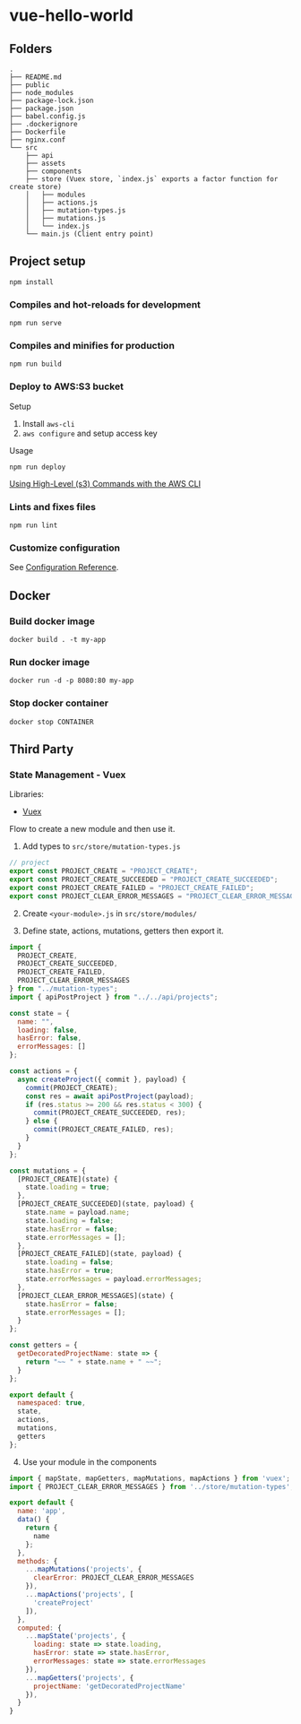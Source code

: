 # vue-hello-world

## Folders
```
.
├── README.md
├── public
├── node_modules
├── package-lock.json
├── package.json
├── babel.config.js
├── .dockerignore
├── Dockerfile
├── nginx.conf
└── src
    ├── api
    ├── assets
    ├── components
    ├── store (Vuex store, `index.js` exports a factor function for create store)
    │   ├── modules
    │   ├── actions.js
    │   ├── mutation-types.js
    │   ├── mutations.js
    │   └── index.js
    └── main.js (Client entry point)
```

## Project setup
```
npm install
```

### Compiles and hot-reloads for development
```
npm run serve
```

### Compiles and minifies for production
```
npm run build
```

### Deploy to AWS:S3 bucket

Setup
1. Install `aws-cli`
2. `aws configure` and setup access key
 
Usage
```
npm run deploy
```

[Using High-Level (s3) Commands with the AWS CLI](https://docs.aws.amazon.com/cli/latest/userguide/cli-services-s3-commands.html)

### Lints and fixes files
```
npm run lint
```

### Customize configuration
See [Configuration Reference](https://cli.vuejs.org/config/).

## Docker

### Build docker image
```
docker build . -t my-app
```

### Run docker image
```
docker run -d -p 8080:80 my-app
```

### Stop docker container
```
docker stop CONTAINER
```

## Third Party

### State Management - Vuex

Libraries:

* [Vuex](https://vuex.vuejs.org/)

Flow to create a new module and then use it.

1. Add types to `src/store/mutation-types.js`

```javaScript
// project
export const PROJECT_CREATE = "PROJECT_CREATE";
export const PROJECT_CREATE_SUCCEEDED = "PROJECT_CREATE_SUCCEEDED";
export const PROJECT_CREATE_FAILED = "PROJECT_CREATE_FAILED";
export const PROJECT_CLEAR_ERROR_MESSAGES = "PROJECT_CLEAR_ERROR_MESSAGES";
```

2. Create `<your-module>.js` in `src/store/modules/`

3. Define state, actions, mutations, getters then export it.

```javaScript
import {
  PROJECT_CREATE,
  PROJECT_CREATE_SUCCEEDED,
  PROJECT_CREATE_FAILED,
  PROJECT_CLEAR_ERROR_MESSAGES
} from "../mutation-types";
import { apiPostProject } from "../../api/projects";

const state = {
  name: "",
  loading: false,
  hasError: false,
  errorMessages: []
};

const actions = {
  async createProject({ commit }, payload) {
    commit(PROJECT_CREATE);
    const res = await apiPostProject(payload);
    if (res.status >= 200 && res.status < 300) {
      commit(PROJECT_CREATE_SUCCEEDED, res);
    } else {
      commit(PROJECT_CREATE_FAILED, res);
    }
  }
};

const mutations = {
  [PROJECT_CREATE](state) {
    state.loading = true;
  },
  [PROJECT_CREATE_SUCCEEDED](state, payload) {
    state.name = payload.name;
    state.loading = false;
    state.hasError = false;
    state.errorMessages = [];
  },
  [PROJECT_CREATE_FAILED](state, payload) {
    state.loading = false;
    state.hasError = true;
    state.errorMessages = payload.errorMessages;
  },
  [PROJECT_CLEAR_ERROR_MESSAGES](state) {
    state.hasError = false;
    state.errorMessages = [];
  }
};

const getters = {
  getDecoratedProjectName: state => {
    return "~~ " + state.name + " ~~";
  }
};

export default {
  namespaced: true,
  state,
  actions,
  mutations,
  getters
};

```

4. Use your module in the components

```javaScript
import { mapState, mapGetters, mapMutations, mapActions } from 'vuex';
import { PROJECT_CLEAR_ERROR_MESSAGES } from '../store/mutation-types';

export default {
  name: 'app',
  data() {
    return {
      name
    };
  },
  methods: {
    ...mapMutations('projects', {
      clearError: PROJECT_CLEAR_ERROR_MESSAGES
    }),
    ...mapActions('projects', [
      'createProject'
    ]),
  },
  computed: {
    ...mapState('projects', {
      loading: state => state.loading,
      hasError: state => state.hasError,
      errorMessages: state => state.errorMessages
    }),
    ...mapGetters('projects', {
      projectName: 'getDecoratedProjectName'
    }),
  } 
}
```

